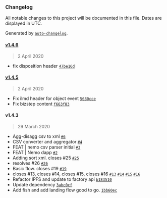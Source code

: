 ### Changelog

All notable changes to this project will be documented in this file. Dates are displayed in UTC.

Generated by [`auto-changelog`](https://github.com/CookPete/auto-changelog).

#### [v1.4.6](https://github.com/louisgv/nemo/compare/v1.4.5...v1.4.6)

> 2 April 2020

- fix disposition header [`47be16d`](https://github.com/louisgv/nemo/commit/47be16d690fbe321e0d8f873cb74039ef11e63f3)

#### [v1.4.5](https://github.com/louisgv/nemo/compare/v1.4.3...v1.4.5)

> 2 April 2020

- Fix ilmd header for object event [`5680cce`](https://github.com/louisgv/nemo/commit/5680cce01ad2214b7b5c5667c39d916ea477138d)
- Fix bizstep content [`f663f83`](https://github.com/louisgv/nemo/commit/f663f839a582441ec67fd0a8089a5c8aa71dc9f2)

#### v1.4.3

> 29 March 2020

- Agg-disagg csv to xml [`#6`](https://github.com/louisgv/nemo/pull/6)
- CSV converter and aggregator [`#4`](https://github.com/louisgv/nemo/pull/4)
- FEAT | nemo csv parser initial [`#3`](https://github.com/louisgv/nemo/pull/3)
- FEAT | Nemo dapp [`#2`](https://github.com/louisgv/nemo/pull/2)
- Adding sort xml. closes #25 [`#25`](https://github.com/louisgv/nemo/issues/25)
- resolves #26 [`#26`](https://github.com/louisgv/nemo/issues/26)
- Basic flow. closes #19 [`#19`](https://github.com/louisgv/nemo/issues/19)
- closes #13, closes #14, closes #15, closes #16 [`#13`](https://github.com/louisgv/nemo/issues/13) [`#14`](https://github.com/louisgv/nemo/issues/14) [`#15`](https://github.com/louisgv/nemo/issues/15) [`#16`](https://github.com/louisgv/nemo/issues/16)
- Refactor IPFS and update to factory api [`b183510`](https://github.com/louisgv/nemo/commit/b18351028fe16d1a5e757100951ae9e9516fa8b9)
- Update dependency [`3abc0cf`](https://github.com/louisgv/nemo/commit/3abc0cfd1acf6d896fcb1f3635f1f1669302ac30)
- Add fish and add landing flow good to go. [`1bb60ec`](https://github.com/louisgv/nemo/commit/1bb60ec249db2b4e54c8f5c392c02dd28e8963bb)
